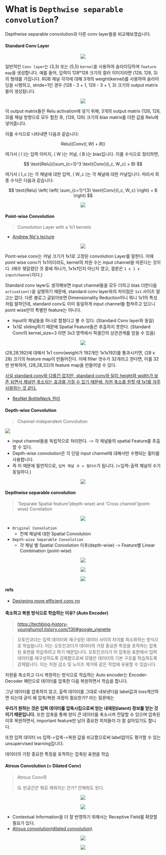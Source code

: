 # What is `Depthwise separable convolution`?


Depthwise separable convolution과 다른 conv layer들을 비교해보겠습니다.
<!--more-->


#### Standard Conv Layer

<center>

![](https://img1.daumcdn.net/thumb/R1280x0/?scode=mtistory2&fname=https%3A%2F%2Fblog.kakaocdn.net%2Fdn%2FdiQ1OC%2FbtqF9CF0J2F%2FbXeMQ23BAHATAswUEYWuJ1%2Fimg.png)

</center>

일반적인 `Conv layer`는 (3,3) 또는 (5,5) `kernel`을 사용하여 슬라이딩하며 `feature map`을 생성합니다. 예를 들어, 입력이 128*128 크기의 컬러 이미지라면 (128, 128, 3)의 형태를 가집니다. RGB 채널 각각에 대해 3개의 weight(kernel)를 사용하여 슬라이딩을 시행하고, stride=1인 경우 (128 - 3 + 1, 128 - 3 + 1, 3) 크기의 output matrix들이 생성됩니다.

<center>

![](https://www.mdpi.com/remotesensing/remotesensing-13-04712/article_deploy/html/images/remotesensing-13-04712-g003-550.jpg)

</center>

이 output matrix들은 Relu activation에 넣기 위해, 3개의 output matrix (126, 126, 3)를 채널 방향으로 모두 합친 후, (126, 126) 크기의 bias matrix를 더한 값을 Relu에 넣어줍니다. 

이를 수식으로 나타내면 다음과 같습니다:

$$
\text{Relu}((\text{Conv}(I, W) + B))
$$

여기서 \( I \)는 입력 이미지, \( W \)는 커널, \( B \)는 bias입니다. 이를 수식으로 정리하면,

$$
\text{Relu}(\sum_{c=1}^3 \text{Conv}(I_c, W_c) + B)
$$

여기서 \( I_c \)는 각 채널에 대한 입력, \( W_c \)는 각 채널에 대한 커널입니다. 
따라서 최종 수식은 다음과 같습니다:

$$
\text{Relu} \left( \left( \sum_{c=1}^{3} \text{Conv}(I_c, W_c) \right) + B \right)
$$

<center>

![](https://miro.medium.com/v2/resize:fit:1400/format:webp/1*R7wuPKS9tDjrpnW-emxdjw.jpeg)

</center>

#### Point-wise Convolution
> Convolution Layer with a 1x1 kernels

- [Andrew Ng's lecture](https://www.youtube.com/watch?v=c1RBQzKsDCk)

<center>

![](/images/point1.png)

</center>

Point-wise conv는 커널 크기가 1x1로 고정된 convolution Layer를 말한다. 이때 point wise conv가 1x1이더라도, kernel의 차원 수는 input channel을 따른다는 것이다. (매우 헷갈렸던 것 중에 하나가, 1x1x1인지 아닌지 였고, 결론은 `1 x 1 x inputchannel`이다.)

Standard conv layer도 생각해보면 input channel들을 모두 더하고 bias 더한다음 `activation()`을 실행하기 때문에, standard conv layer와의 차이점은 `1x1` 사이즈 말고는 없다. 다른 블로그 글읽어보면 Dimensionality Reduction이니 뭐니 1x1의 특성처럼 말하던데, standard conv도 이미 동일하게 input channel들 합쳐주고 있으니 point wise만의 특별한 feature는 아니다.

- Input의 채널들을 하나로 합쳤다고 볼 수 있다. (Standard Conv layer와 동일)
- 1x1로 sliding하기 때문에 Spatial Feature들은 추출하지 못한다. (Standard Conv의 kernel_size=3 라면 3x3 영역에서 픽셀간의 상관관계를 얻을 수 있음)

<center>

![](/images/point2.png)

</center>

(28,28,192)에 대해서 1x1 conv(weight가 192개인 1x1x192)를 통과시키면, (28 x 28) 크기의 feature map이 만들어진다. 이때 filter 갯수가 32개라고 한다면, 이를 32번 반복하여, (28,28,32)의 feature map을 만들어낼 수 있다.

<u>사실 standard conv와 다를건 없지만, standard conv와 달리 height와 width가 보존 되면서 채널만 축소되는 효과를 가질 수 있기 때문에, 차원 축소를 원할 때 1x1를 자주 사용하는 것 같다.</u>


- [ResNet BottleNeck 원리](https://coding-yoon.tistory.com/116)


#### Depth-wise Convolution
> Channel-independent Convolution

![](/images/depth1.png)

- input channel들을 독립적으로 처리한다. -> 각 채널들의 spatial Feature를 추출 할 수 있다.
- Depth-wise convolution은 각 단일 input channel에 대해서만 수행되는 필터를 사용합니다. 
- 즉 이 때문에 필연적으로, `입력 채널 수 = 필터수`가 됩니다. (=입력-출력 채널의 수가 동일하다.)

<center>

![](https://img1.daumcdn.net/thumb/R1280x0/?scode=mtistory2&fname=https%3A%2F%2Fblog.kakaocdn.net%2Fdn%2FtLN9H%2FbtqGbbuHSfv%2FPw9c5SIy0EJdQk84Fzjlk1%2Fimg.png)

</center>

#### Depthwise separable convolution
> 'Separate Spatial feature'(depth-wise) and 'Cross channel'(point-wise) Correlation

<center>

![](/images/depth-wise.png)

</center>

- `Original Convolution`
    - 전체 채널에 대한 Spatial Convolution
- `Depth-wise Separable Convolution`
    - 각 채널 별 Spatial Convolution 이후(depth-wise) -> Feature별 Linear Combination (point-wise)

<center>

![](/images/depth-wise2.png)

![](/images/depth-wise3.png)

![](https://mblogthumb-phinf.pstatic.net/MjAxOTAxMDNfMjQy/MDAxNTQ2NDk1MDk0OTIx.0QF46tNJ7B3NvdEZfH6DYTMwCLTX-iescNu3XzLqmSog.4WTqAxovFZ4jLJR3YzMHv1BpbCZJOCwHDSEGPvWcZzEg.PNG.worb1605/image.png?type=w800)

</center>


#### refs

- [Designing more efficient conv nn](https://www.slideshare.net/slideshow/designing-more-efficient-convolution-neural-network-122869307/122869307)


#### 축소하고 복원 방식으로 학습하는 이유? (Auto Encoder)
> https://techblog-history-younghunjo1.tistory.com/130#google_vignette

> 오토인코더는 입력 데이터와 재구성된 데이터 사이의 차이를 최소화하는 방식으로 학습됩니다. 이는 오토인코더가 데이터의 가장 중요한 특징을 포착하는 압축된 표현을 학습하려고 하기 때문입니다. 오토인코더가 이 압축된 표현에서 입력 데이터를 재구성하도록 강제함으로써 모델은 데이터의 기본 구조를 학습하도록 강제됩니다. 이는 차원 감소 및 노이즈 제거와 같은 작업에 유용할 수 있습니다.

차원을 축소하고 다시 복원하는 방식으로 학습하는 Auto encoder는 Encoder-Decoder 패턴으로 데이터를 압축한 다음 복원하면서 학습을 합니다.

그냥 데이터를 압축하지 않고, 출력 데이터를 그대로 내보낸다음 label값과 loss계산하면 되는데 굳이 왜 압축/복원 과정이 필요한가? 라는 질문에는 

**우리가 원하는 것은 입력 데이터를 압축시킴으로써 얻는 내재된(latent) 정보를 얻는 것이기 때문입니다.** 또한 압축을 통해 양이 큰 데이터를 축소시켜 전달할 수 있으며 압축된 이후 복원하면서, important feature만 남아 중요한 피처들이 더 잘 살아있기도 합니다.

또한 입력 데이터 vs 입력->압축->복원 값을 비교함으로써 label없이도 평가할 수 있는 unsupervised learning입니다.

데이터의 가장 중요한 특징을 포착하는 압축된 표현을 학습


#### Atrous Convolution (= Dilated Conv)
> Atrous Conv의 
> 
> Q. 빈공간은 뭐로 채워지는 건가? 안채워도 된다.

<center>

![](/images/atrous1.png)

![](/images/atrous2.png)

</center>

- Contextual Information을 더 잘 반영하기 위해서는 Receptive Field를 확장할 필요가 있다.
- [Atrous convolution(dilated convolution)](https://better-tomorrow.tistory.com/entry/Atrous-Convolution)

<center>

![](/images/atrous3.png)

![](/images/atrous4.png)

</center>
